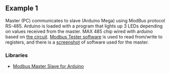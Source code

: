 ## Example 1
Master (PC) communicates to slave (Arduino Mega) using ModBus protocol RS-485. Arduino is loaded with a program that lights up 3 LEDs depending on values received from the master.
MAX 485 chip wired with arduino based on [the circuit](https://github.com/Jamshedshoh/proxima/blob/master/exercises/sources/Ff8Vo.png).
[Modbus Tester software](https://github.com/Jamshedshoh/proxima/blob/master/tools/Tester.exe) is used to read from/write to registers, and there is a [screenshot](https://github.com/Jamshedshoh/proxima/blob/master/exercises/sources/Modbus%20tester%20app%20screenshot.PNG) of software used for the master.   


### Libraries
- [Modbus Master Slave for Arduino](https://github.com/smarmengol/Modbus-Master-Slave-for-Arduino)
